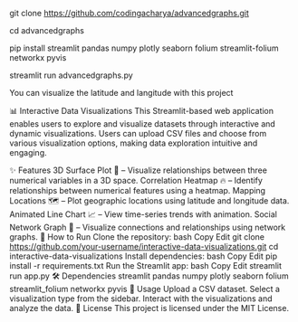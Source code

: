 git clone https://github.com/codingacharya/advancedgraphs.git

cd advancedgraphs

pip install streamlit pandas numpy plotly seaborn folium streamlit-folium networkx pyvis

streamlit run advancedgraphs.py


You can visualize the latitude and langitude with this project


📊 Interactive Data Visualizations
This Streamlit-based web application enables users to explore and visualize datasets through interactive and dynamic visualizations. Users can upload CSV files and choose from various visualization options, making data exploration intuitive and engaging.

✨ Features
3D Surface Plot 🌄 – Visualize relationships between three numerical variables in a 3D space.
Correlation Heatmap 🔥 – Identify relationships between numerical features using a heatmap.
Mapping Locations 🗺️ – Plot geographic locations using latitude and longitude data.
Animated Line Chart 📈 – View time-series trends with animation.
Social Network Graph 👥 – Visualize connections and relationships using network graphs.
🚀 How to Run
Clone the repository:
bash
Copy
Edit
git clone https://github.com/your-username/interactive-data-visualizations.git
cd interactive-data-visualizations
Install dependencies:
bash
Copy
Edit
pip install -r requirements.txt
Run the Streamlit app:
bash
Copy
Edit
streamlit run app.py
🛠️ Dependencies
streamlit
pandas
numpy
plotly
seaborn
folium
streamlit_folium
networkx
pyvis
📌 Usage
Upload a CSV dataset.
Select a visualization type from the sidebar.
Interact with the visualizations and analyze the data.
📜 License
This project is licensed under the MIT License.
